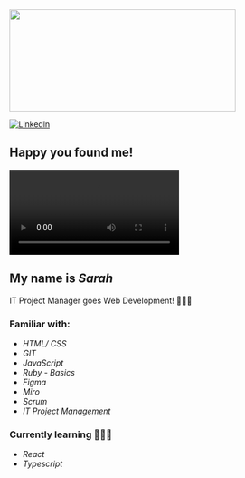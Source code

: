 

<img src="https://images.unsplash.com/photo-1596276122653-651a3898309f?ixlib=rb-4.0.3&ixid=MnwxMjA3fDB8MHxwaG90by1wYWdlfHx8fGVufDB8fHx8&auto=format&fit=crop&w=3132&q=80" data-canonical-src="https://gyazo.com/eb5c5741b6a9a16c692170a41a49c858.png" width="400" height="180" />


[![Linkedln](https://img.shields.io/badge/LinkedIn-0077B5?style=flat-square&logo=linkedin&logoColor=white)](https://www.linkedin.com/in/sarah-wettengel/)


## Happy you found me! 
![MP4](Button.mp4)
## My name is *Sarah* <br>
 IT Project Manager goes Web Development! 👩🏻‍💻

### Familiar with:
+ *HTML/ CSS*
+ *GIT*
+ *JavaScript*
+ *Ruby - Basics*
+ *Figma*
+ *Miro*
+ *Scrum*
+ *IT Project Management*


### Currently learning 🙇🏻‍♀️

+ *React*
+ *Typescript*

<!---
SarahWett/SarahWett is a ✨ special ✨ repository because its `README.md` (this file) appears on your GitHub profile.
You can click the Preview link to take a look at your changes.
--->
